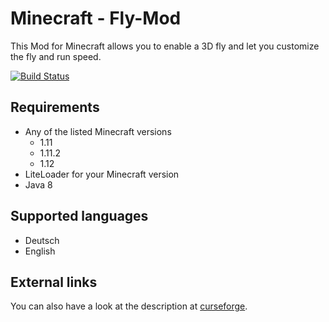 # Minecraft - Fly-Mod
This Mod for Minecraft allows you to enable a 3D fly and let you customize the fly and run speed.

[![Build Status](https://ci.pcgamingfreaks.at/job/Minecraft-Fly-Mod/badge/icon)](https://ci.pcgamingfreaks.at/job/Minecraft-Fly-Mod/)

## Requirements
* Any of the listed Minecraft versions
    * 1.11
    * 1.11.2
    * 1.12
* LiteLoader for your Minecraft version
* Java 8

## Supported languages
* Deutsch
* English

## External links
You can also have a look at the description at [curseforge](https://minecraft.curseforge.com/projects/fly-mod "Show the Mod on curseforge").